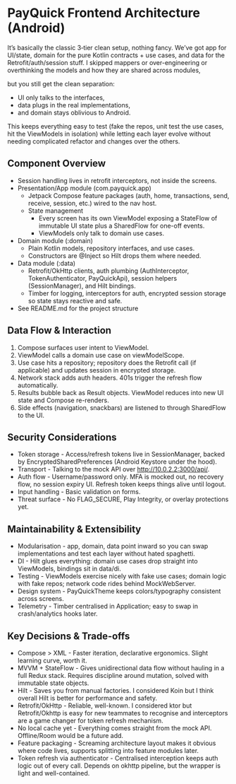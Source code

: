 # PayQuick Frontend Architecture (Android)

It’s basically the classic 3‑tier clean setup, nothing fancy.
We’ve got app for UI/state, domain for the pure Kotlin contracts + use cases, and data for the Retrofit/auth/session stuff.
I skipped mappers or over-engineering or overthinking the models and how they are shared across modules,

but you still get the clean separation:
- UI only talks to the interfaces,
- data plugs in the real implementations,
- and domain stays oblivious to Android.

This keeps everything easy to test (fake the repos, unit test the use cases, hit the ViewModels in isolation) while letting each layer evolve without needing complicated refactor and changes over the others.

## Component Overview

- Session handling lives in retrofit interceptors, not inside the screens.
- Presentation/App module (com.payquick.app)
  - Jetpack Compose feature packages (auth, home, transactions, send, receive, session, etc.) wired to the nav host.
  - State management
    - Every screen has its own ViewModel exposing a StateFlow of immutable UI state plus a SharedFlow for one-off events. 
    - ViewModels only talk to domain use cases.
- Domain module (:domain)
  - Plain Kotlin models, repository interfaces, and use cases. 
  - Constructors are @Inject so Hilt drops them where needed.
- Data module (:data) 
  - Retrofit/OkHttp clients, auth plumbing (AuthInterceptor, TokenAuthenticator, PayQuickApi), session helpers (SessionManager), and Hilt bindings.
  - Timber for logging, interceptors for auth, encrypted session storage so state stays reactive and safe.
- See README.md for the project structure

## Data Flow & Interaction

1. Compose surfaces user intent to ViewModel.
2. ViewModel calls a domain use case on viewModelScope.
3. Use case hits a repository; repository does the Retrofit call (if applicable) and updates session in encrypted storage.
4. Network stack adds auth headers. 401s trigger the refresh flow automatically.
5. Results bubble back as Result objects. ViewModel reduces into new UI state and Compose re-renders.
6. Side effects (navigation, snackbars) are listened to through SharedFlow to the UI.

## Security Considerations

- Token storage - Access/refresh tokens live in SessionManager, backed by EncryptedSharedPreferences (Android Keystore under the hood).
- Transport - Talking to the mock API over http://10.0.2.2:3000/api/.
- Auth flow - Username/password only. MFA is mocked out, no recovery flow, no session expiry UI. Refresh token keeps things alive until logout.
- Input handling - Basic validation on forms.
- Threat surface - No FLAG_SECURE, Play Integrity, or overlay protections yet. 

## Maintainability & Extensibility

- Modularisation - app, domain, data point inward so you can swap implementations and test each layer without hated spaghetti.
- DI - Hilt glues everything: domain use cases drop straight into ViewModels, bindings sit in data/di.
- Testing - ViewModels exercise nicely with fake use cases; domain logic with fake repos; network code rides behind MockWebServer.
- Design system - PayQuickTheme keeps colors/typography consistent across screens.
- Telemetry - Timber centralised in Application; easy to swap in crash/analytics hooks later.

## Key Decisions & Trade-offs

- Compose > XML - Faster iteration, declarative ergonomics. Slight learning curve, worth it.
- MVVM + StateFlow - Gives unidirectional data flow without hauling in a full Redux stack. Requires discipline around mutation, solved with immutable state objects.
- Hilt - Saves you from manual factories. I considered Koin but I think overall Hilt is better for performance and safety.
- Retrofit/OkHttp - Reliable, well-known. I considered ktor but Retrofit/Okhttp is easy for new teammates to recognise and interceptors are a game changer for token refresh mechanism.
- No local cache yet - Everything comes straight from the mock API. Offline/Room would be a future add.
- Feature packaging - Screaming architecture layout makes it obvious where code lives, supports splitting into feature modules later.
- Token refresh via authenticator - Centralised interception keeps auth logic out of every call. Depends on okhttp pipeline, but the wrapper is light and well-contained.
